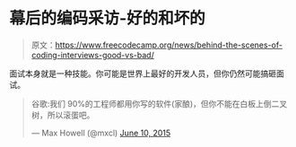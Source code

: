# 幕后的编码采访-好的和坏的

> 原文：<https://www.freecodecamp.org/news/behind-the-scenes-of-coding-interviews-good-vs-bad/>

面试本身就是一种技能。你可能是世界上最好的开发人员，但你仍然可能搞砸面试。

> 谷歌:我们 90%的工程师都用你写的软件(家酿)，但你不能在白板上倒二叉树，所以滚蛋吧。
> 
> — Max Howell (@mxcl) [June 10, 2015](https://twitter.com/mxcl/status/608682016205344768?ref_src=twsrc%5Etfw)